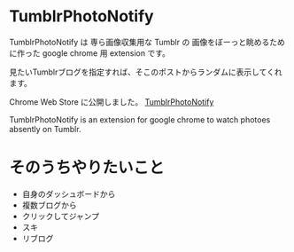 # TumblrPhotoNotify

TumblrPhotoNotify は 専ら画像収集用な Tumblr の
画像をぼーっと眺めるために作った google chrome 用 extension です。

見たいTumblrブログを指定すれば、そこのポストからランダムに表示してくれます。

Chrome Web Store に公開しました。
[TumblrPhotoNotify](https://chrome.google.com/webstore/detail/tumblr-photo-notify/khcaacafabdlmeipkgjfdlbknpbfcekf)

TumblrPhotoNotify is an extension for google chrome to watch photoes absently on Tumblr.

# そのうちやりたいこと

* 自身のダッシュボードから
* 複数ブログから
* クリックしてジャンプ
* スキ
* リブログ

